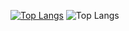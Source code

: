 [![Top Langs](https://github-readme-stats.vercel.app/api?username=mathvaillant&theme=algolia&show_icons=true)](https://github.com/saifurrahman1193) ![Top Langs](https://github-readme-stats.vercel.app/api/top-langs/?username=mathvaillant&hide=javascript,css,scss,html&theme=tokyonight)
